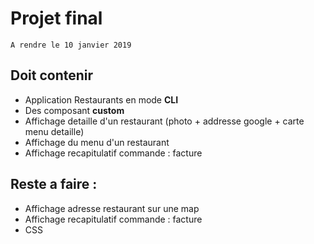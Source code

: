 # Projet final

```
A rendre le 10 janvier 2019
```

## Doit contenir 

* Application Restaurants en mode **CLI**
* Des composant **custom**
* Affichage detaille d'un restaurant (photo + addresse google + carte menu detaille)
* Affichage du menu d'un restaurant
* Affichage recapitulatif commande : facture 

## Reste a faire : 
 
* Affichage adresse restaurant sur une map
* Affichage recapitulatif commande : facture 
* CSS 

